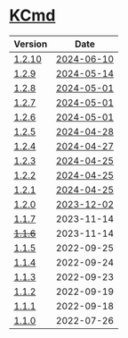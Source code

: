 # [KCmd](https://doc.kaven.xyz/KCmd/)

| Version | Date |
|---|---|
| [1.2.10](1.2.10) | [2024-06-10](# "2024-06-10T14:25:55.417Z") |
| [1.2.9](1.2.9) | [2024-05-14](# "2024-05-14T14:07:25.269Z") |
| [1.2.8](1.2.8) | [2024-05-01](# "2024-05-01T06:45:30.387Z") |
| [1.2.7](1.2.7) | [2024-05-01](# "2024-05-01T03:36:25.419Z") |
| [1.2.6](1.2.6) | [2024-05-01](# "2024-05-01T01:06:44.029Z") |
| [1.2.5](1.2.5) | [2024-04-28](# "2024-04-28T14:07:48.040Z") |
| [1.2.4](1.2.4) | [2024-04-27](# "2024-04-27T02:01:37.142Z") |
| [1.2.3](1.2.3) | [2024-04-25](# "2024-04-25T13:32:26.585Z") |
| [1.2.2](1.2.2) | [2024-04-25](# "2024-04-25T12:07:48.779Z") |
| [1.2.1](1.2.1) | [2024-04-25](# "2024-04-25T11:47:13.393Z") |
| [1.2.0](1.2.0) | [2023-12-02](# "2023-12-02T06:22:10.133Z") |
| [1.1.7](1.1.7) | 2023-11-14 |
| [~~1.1.6~~](1.1.6) | 2023-11-14 |
| [1.1.5](1.1.5) | 2022-09-25 |
| [1.1.4](1.1.4) | 2022-09-24 |
| [1.1.3](1.1.3) | 2022-09-23 |
| [1.1.2](1.1.2) | 2022-09-19 |
| [1.1.1](1.1.1) | 2022-09-18 |
| [1.1.0](1.1.0) | 2022-07-26 |
